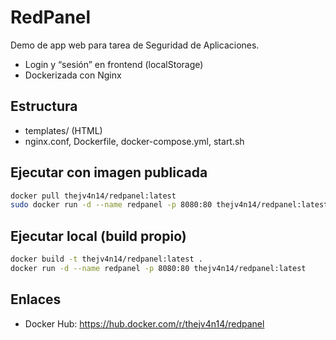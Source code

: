 # RedPanel

Demo de app web para tarea de Seguridad de Aplicaciones.

- Login y “sesión” en frontend (localStorage)
- Dockerizada con Nginx

## Estructura
- templates/ (HTML)
- nginx.conf, Dockerfile, docker-compose.yml, start.sh

## Ejecutar con imagen publicada
```bash
docker pull thejv4n14/redpanel:latest
sudo docker run -d --name redpanel -p 8080:80 thejv4n14/redpanel:latest
```

## Ejecutar local (build propio)
```bash
docker build -t thejv4n14/redpanel:latest .
docker run -d --name redpanel -p 8080:80 thejv4n14/redpanel:latest
```

## Enlaces
- Docker Hub: https://hub.docker.com/r/thejv4n14/redpanel

